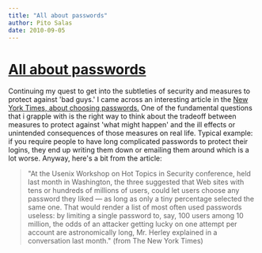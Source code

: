 ```yaml
---
title: "All about passwords"
author: Pito Salas
date: 2010-09-05
---
```

# [All about passwords](None)




Continuing my quest to get into the subtleties of security and measures to
protect against 'bad guys.' I came across an interesting article in the [New
York Times, about choosing
passwords.](<http://www.nytimes.com/2010/09/05/business/05digi.html>)  One of
the fundamental questions that i grapple with is the right way to think about
the tradeoff between measures to protect against 'what might happen' and the
ill effects or unintended consequences of those measures on real life. Typical
example: if you require people to have long complicated passwords to protect
their logins, they end up writing them down or emailing them around which is a
lot worse. Anyway, here's a bit from the article:

> "At the Usenix Workshop on Hot Topics in Security conference, held last
> month in Washington, the three suggested that Web sites with tens or
> hundreds of millions of users, could let users choose any password they
> liked — as long as only a tiny percentage selected the same one. That would
> render a list of most often used passwords useless: by limiting a single
> password to, say, 100 users among 10 million, the odds of an attacker
> getting lucky on one attempt per account are astronomically long, Mr. Herley
> explained in a conversation last month." (from The New York Times)


